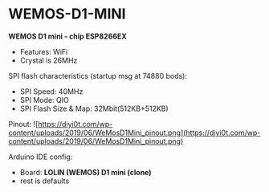 # WEMOS-D1-MINI

**WEMOS D1 mini - chip ESP8266EX**

- Features: WiFi
- Crystal is 26MHz

SPI flash characteristics (startup msg at 74880 bods):

- SPI Speed: 40MHz
- SPI Mode: QIO
- SPI Flash Size & Map: 32Mbit(512KB+512KB)

Pinout: ![https://diyi0t.com/wp-content/uploads/2019/06/WeMosD1Mini_pinout.png](https://diyi0t.com/wp-content/uploads/2019/06/WeMosD1Mini_pinout.png)

Arduino IDE config:

- Board: **LOLIN (WEMOS) D1 mini (clone)**
- rest is defaults
